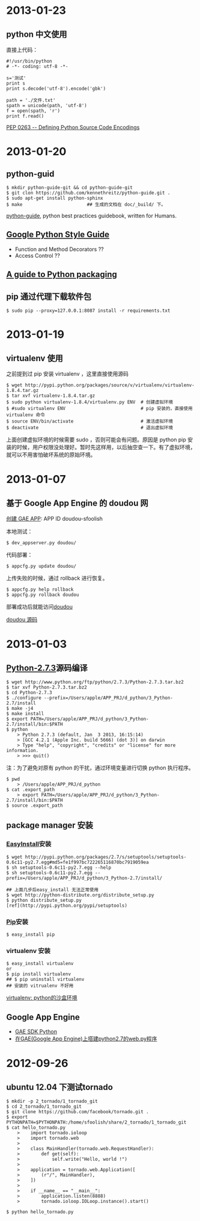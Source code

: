 # 2013-01-23
## python 中文使用
直接上代码：

    #!/usr/bin/python
    # -*- coding: utf-8 -*-
    
    s='测试'
    print s
    print s.decode('utf-8').encode('gbk')
    
    path = './文件.txt'
    spath = unicode(path, 'utf-8')
    f = open(spath, 'r')
    print f.read()
[PEP 0263 -- Defining Python Source Code Encodings](www.python.org/dev/peps/pep-0263)

# 2013-01-20
## python-guid
    $ mkdir python-guide-git && cd python-guide-git
    $ git clon https://github.com/kennethreitz/python-guide.git .
    $ sudo apt-get install python-sphinx
    $ make                        ## 生成的文档在 doc/_build/ 下。
[python-guide](http://docs.python-guide.org), python best practices guidebook, written for Humans.

## [Google Python Style Guide](http://google-styleguide.googlecode.com/svn/trunk/pyguide.html)
  - Function and Method Decorators   ??
  - Access Control                   ??

## [A guide to Python packaging](http://www.ibm.com/developerworks/opensource/library/os-pythonpackaging/index.html)

## pip 通过代理下载软件包
    $ sudo pip --proxy=127.0.0.1:8087 install -r requirements.txt

# 2013-01-19
## virtualenv 使用
之前提到过 pip 安装 virtualenv ，这里直接使用源码

    $ wget http://pypi.python.org/packages/source/v/virtualenv/virtualenv-1.8.4.tar.gz
    $ tar xvf virtualenv-1.8.4.tar.gz
    $ sudo python virtualenv-1.8.4/virtualenv.py ENV  # 创建虚拟环境
    $ #sudo virtualenv ENV                            # pip 安装的，直接使用 virtualenv 命令
    $ source ENV/bin/activate                         # 激活虚拟环境
    $ deactivate                                      # 退出虚拟环境
上面创建虚拟环境的时候需要 sudo ，否则可能会有问题。原因是 python pip 安装的时候，用户权限没处理好。暂时先这样用，以后抽空查一下。有了虚拟环境，就可以不用害怕破坏系统的原始环境。

# 2013-01-07
## 基于 Google App Engine 的 doudou 网
[创建 GAE APP](https://appengine.google.com/): APP ID doudou-sfoolish

本地测试：

    $ dev_appserver.py doudou/
代码部署：
    
    $ appcfg.py update doudou/
上传失败的时候，通过 rollback 进行恢复。

    $ appcfg.py help rollback
    $ appcfg.py rollback doudou
部署成功后就能访问[doudou](http://doudou-sfoolish.appspot.com/)

[doudou 源码](https://github.com/sfoolish/doudou)
# 2013-01-03
## [Python-2.7.3](http://www.python.org/ftp/python/2.7.3/Python-2.7.3.tar.bz2)源码编译
    $ wget http://www.python.org/ftp/python/2.7.3/Python-2.7.3.tar.bz2
    $ tar xvf Python-2.7.3.tar.bz2 
    $ cd Python-2.7.3
    $ ./configure --prefix=/Users/apple/APP_PRJ/d_python/3_Python-2.7/install
    $ make -j4
    $ make install
    $ export PATH=/Users/apple/APP_PRJ/d_python/3_Python-2.7/install/bin:$PATH
    $ python
        > Python 2.7.3 (default, Jan  3 2013, 16:15:14) 
        > [GCC 4.2.1 (Apple Inc. build 5666) (dot 3)] on darwin
        > Type "help", "copyright", "credits" or "license" for more information.
        > >>> quit()

注：为了避免对原有 python 的干扰，通过环境变量进行切换 python 执行程序。

    $ pwd
        > /Users/apple/APP_PRJ/d_python
    $ cat .export_path 
        > export PATH=/Users/apple/APP_PRJ/d_python/3_Python-2.7/install/bin:$PATH
    $ source .export_path 

##  package manager 安装
### [EasyInstall](http://en.wikipedia.org/wiki/EasyInstall)安装
    $ wget http://pypi.python.org/packages/2.7/s/setuptools/setuptools-0.6c11-py2.7.egg#md5=fe1f997bc722265116870bc7919059ea
    $ sh setuptools-0.6c11-py2.7.egg --help
    $ sh setuptools-0.6c11-py2.7.egg --prefix=/Users/apple/APP_PRJ/d_python/3_Python-2.7/install/

    ## 上面几步后easy_install 无法正常使用
    $ wget http://python-distribute.org/distribute_setup.py
    $ python distribute_setup.py
    [ref](http://pypi.python.org/pypi/setuptools)

### [Pip](http://en.wikipedia.org/wiki/Pip_%28Python%29)安装
    $ easy_install pip

### virtualenv 安装
    $ easy_install virtualenv
    or
    $ pip install virtualenv
    ## $ pip uninstall virtualenv
    ## 安装的 vitrualenv 不好用
[virtualenv: python的沙盒环境](http://iamsmallka.blog.163.com/blog/static/72703637201151994232351/)

## Google App Engine
- [GAE SDK Python](https://developers.google.com/appengine/downloads#Google_App_Engine_SDK_for_Python)
- [在GAE(Google App Engine)上搭建python2.7的web.py程序](http://blog.csdn.net/five3/article/details/7848748)

# 2012-09-26
## ubuntu 12.04 下测试tornado
    $ mkdir -p 2_tornado/1_tornado_git
    $ cd 2_tornado/1_tornado_git
    $ git clone https://github.com/facebook/tornado.git .
    $ export PYTHONPATH=$PYTHONPATH:/home/sfoolish/share/2_tornado/1_tornado_git
    $ cat hello_tornado.py
        >    import tornado.ioloop
        >    import tornado.web
        >
        >    class MainHandler(tornado.web.RequestHandler):
        >        def get(self):
        >            self.write("Hello, world !")
        >       
        >    application = tornado.web.Application([
        >        (r"/", MainHandler),
        >    ])
        > 
        >    if __name__ == "__main__":
        >        application.listen(8888)
        >        tornado.ioloop.IOLoop.instance().start()

    $ python hello_tornado.py
